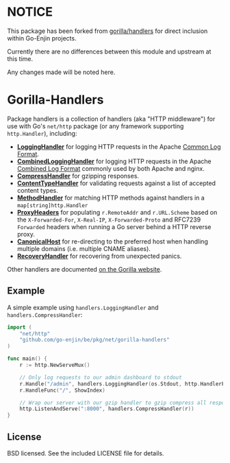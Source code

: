 # NOTICE

This package has been forked from [gorilla/handlers](https://github.com/gorilla/handlers)
for direct inclusion within Go-Enjin projects.

Currently there are no differences between this module and upstream at this time.

Any changes made will be noted here.

# Gorilla-Handlers

Package handlers is a collection of handlers (aka "HTTP middleware") for use
with Go's `net/http` package (or any framework supporting `http.Handler`), including:

* [**LoggingHandler**](https://godoc.org/github.com/go-enjin/be/pkg/net/gorilla-handlers#LoggingHandler) for logging HTTP requests in the Apache [Common Log Format](http://httpd.apache.org/docs/2.2/logs.html#common).
* [**CombinedLoggingHandler**](https://godoc.org/github.com/go-enjin/be/pkg/net/gorilla-handlers#CombinedLoggingHandler) for logging HTTP requests in the Apache [Combined Log Format](http://httpd.apache.org/docs/2.2/logs.html#combined) commonly used by both Apache and nginx.
* [**CompressHandler**](https://godoc.org/github.com/go-enjin/be/pkg/net/gorilla-handlers#CompressHandler) for gzipping responses.
* [**ContentTypeHandler**](https://godoc.org/github.com/go-enjin/be/pkg/net/gorilla-handlers#ContentTypeHandler) for validating requests against a list of accepted content types.
* [**MethodHandler**](https://godoc.org/github.com/go-enjin/be/pkg/net/gorilla-handlers#MethodHandler) for matching HTTP methods against handlers in a `map[string]http.Handler`
* [**ProxyHeaders**](https://godoc.org/github.com/go-enjin/be/pkg/net/gorilla-handlers#ProxyHeaders) for populating `r.RemoteAddr` and `r.URL.Scheme` based on the `X-Forwarded-For`, `X-Real-IP`, `X-Forwarded-Proto` and RFC7239 `Forwarded` headers when running a Go server behind a HTTP reverse proxy.
* [**CanonicalHost**](https://godoc.org/github.com/go-enjin/be/pkg/net/gorilla-handlers#CanonicalHost) for re-directing to the preferred host when handling multiple domains (i.e. multiple CNAME aliases).
* [**RecoveryHandler**](https://godoc.org/github.com/go-enjin/be/pkg/net/gorilla-handlers#RecoveryHandler) for recovering from unexpected panics.

Other handlers are documented [on the Gorilla website](https://www.gorillatoolkit.org/pkg/handlers).

## Example

A simple example using `handlers.LoggingHandler` and `handlers.CompressHandler`:

```go
import (
    "net/http"
    "github.com/go-enjin/be/pkg/net/gorilla-handlers"
)

func main() {
    r := http.NewServeMux()

    // Only log requests to our admin dashboard to stdout
    r.Handle("/admin", handlers.LoggingHandler(os.Stdout, http.HandlerFunc(ShowAdminDashboard)))
    r.HandleFunc("/", ShowIndex)

    // Wrap our server with our gzip handler to gzip compress all responses.
    http.ListenAndServe(":8000", handlers.CompressHandler(r))
}
```

## License

BSD licensed. See the included LICENSE file for details.

